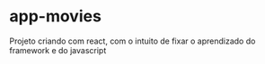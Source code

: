 # app-movies
Projeto criando com react, com o intuito de fixar o aprendizado do framework e do javascript
